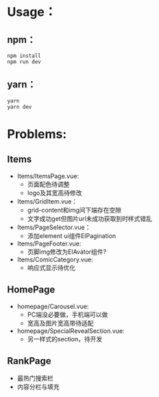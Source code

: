 # Usage：
## npm：
```shell
npm install
npm run dev
```

## yarn：
```shell
yarn
yarn dev
```

# Problems:
## Items
* Items/ItemsPage.vue:
  * 页面配色待调整
  * logo及其宽高待修改
* Items/GridItem.vue：
  * grid-content和img间下端存在空隙
  * 文字成功get但图片url未成功获取到时样式错乱
* Items/PageSelector.vue：
  * 添加element ui组件ElPagination
* Items/PageFooter.vue:
  * 页脚img修改为ElAvator组件?
* Items/ComicCategory.vue:
  * 响应式显示待优化
  
## HomePage
* homepage/Carousel.vue:
  * PC端没必要做，手机端可以做
  * 宽高及图片宽高带待适配
* homepage/SpecialRevealSection.vue:
  * 另一样式的section，待开发

## RankPage
* 最热门搜索栏
* 内容分栏与填充